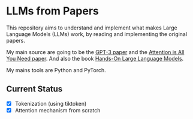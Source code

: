 # LLMs from Papers

This repository aims to understand and implement what makes Large Language Models (LLMs) work, by reading and implementing the original papers. 

My main source are going to be the [GPT-3 paper](https://arxiv.org/abs/2005.14165) and the [Attention is All You Need paper](https://arxiv.org/abs/1706.03762). And also the book [Hands-On Large Language Models](https://www.oreilly.com/library/view/hands-on-large-language/9781098150952/). 

My mains tools are Python and PyTorch.

## Current Status 
- [x] Tokenization (using tiktoken)
- [x] Attention mechanism from scratch
